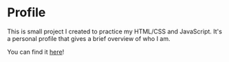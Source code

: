 # Profile
This is small project I created to practice my HTML/CSS and JavaScript. It's a personal profile that gives a brief overview of who I am. 

You can find it [here](https://lightandtangy.github.io/profile/)!
